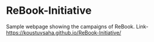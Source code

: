 # ReBook-Initiative
Sample webpage showing the campaigns of ReBook. 
Link- https://koustuvsaha.github.io/ReBook-Initiative/
